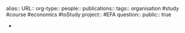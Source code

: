 alias::
URL::
org-type::
people:: 
publications:: 
tags:: organisation #study #course #economics #toStudy 
project:: #EFA 
question::
public:: true

-